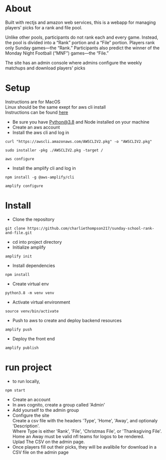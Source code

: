 # About
Built with rectjs and amazon web services, this is a webapp for managing players' picks for a rank and file pool.

Unlike other pools, participants do not rank each and every game. Instead, the pool is divided into a “Rank” portion and a “File” portion. Players rank only Sunday games—the “Rank.” Participants also predict the winner of the Monday Night Football (“MNF”) games—the “File.”

The site has an admin console where admins configure the weekly matchups and download players' picks

# Setup
Instructions are for MacOS    
Linux should be the same exept for aws cli install    
Instructions can be found [here](https://docs.aws.amazon.com/cli/latest/userguide/getting-started-install.html)
- Be sure you have Python@3.8 and Node installed on your machine
- Create an aws account
- Install the aws cli and log in

```
curl "https://awscli.amazonaws.com/AWSCLIV2.pkg" -o "AWSCLIV2.pkg"
```
```
sudo installer -pkg ./AWSCLIV2.pkg -target /
```
```
aws configure
```
- Install the amplify cli and log in
```
npm install -g @aws-amplify/cli
```
```
amplify configure
```
# Install

- Clone the repository
```
git clone https://github.com/charliethompson217/sunday-school-rank-and-file.git
```
- cd into project directory
- Initialize amplify
```
amplify init
```
- Install dependencies
```
npm install 
```
- Create virtual env
```
python3.8 -m venv venv
```
- Activate virtual environment
```
source venv/bin/activate
```
- Push to aws to create and deploy backend resources
```
amplify push
```
- Deploy the front end
```
amplify publish
```
# run project
- to run locally,
```
npm start
```
- Create an account
- In aws cognito, create a group called 'Admin'
- Add yourself to the admin group
- Configure the site    
  Create a csv file with the headers 'Type', 'Home', 'Away', and optionaly 'Description'.    
  Where Type is either 'Rank', 'File', 'Christmas File', or 'Thanksgiving File'.    
  Home an Away must be valid nfl teams for logos to be rendered.    
  Uplad The CSV on the admin page.
- Once players fill out their picks, they will be avalibile for download in a CSV file on the admin page